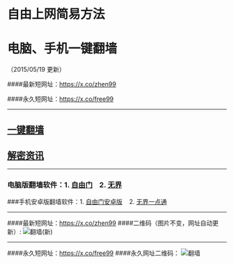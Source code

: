 # 自由上网简易方法
# 电脑、手机一键翻墙
（2015/05/19 更新）

####最新短网址：https://x.co/zhen99

####永久短网址：https://x.co/free99

***

## <a href="https://d1i1t0zigjhqe6.cloudfront.net" target="_blank">一键翻墙</a>

## <a href="https://d1i1t0zigjhqe6.cloudfront.net/zhen99.php" target="_blank">解密资讯</a>

***

### 电脑版翻墙软件：1. <a href="https://d1i1t0zigjhqe6.cloudfront.net/fga01.php?fid=fg753p.zip" target="_blank">自由门</a>&nbsp;&nbsp;&nbsp;&nbsp;2. <a href="https://d1i1t0zigjhqe6.cloudfront.net/fga01.php?fid=u1405.zip" target="_blank">无界</a>

###手机安卓版翻墙软件：1. <a href="https://d1i1t0zigjhqe6.cloudfront.nett/fga01.php?fid=fgma32.apk" target="_blank">自由门安卓版</a>&nbsp;&nbsp;&nbsp;&nbsp;2. <a href="https://d1i1t0zigjhqe6.cloudfront.net/fga01.php?fid=um3.1.apk" target="_blank">无界一点通</a>

***

####最新短网址：https://x.co/zhen99
####二维码（图片不变，网址自动更新）:
![翻墙(新)](https://d1i1t0zigjhqe6.cloudfront.net/pic/yjfq1.png)

***

####永久短网址：https://x.co/free99
####永久网址二维码：
![翻墙](https://d1i1t0zigjhqe6.cloudfront.net/pic/yjfq0.png)
